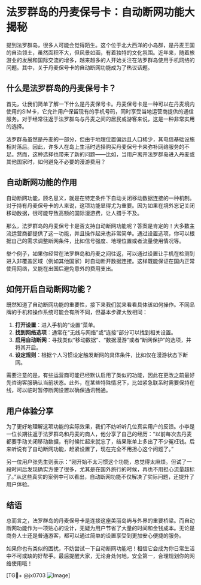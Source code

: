 # 法罗群岛的丹麦保号卡：自动断网功能大揭秘

提到法罗群岛，很多人可能会觉得陌生。这个位于北大西洋的小岛群，是丹麦王国的自治领土，虽然面积不大，但风景如画，有着独特的文化氛围。近年来，随着旅游业的发展和国际交流的增多，越来越多的人开始关注在法罗群岛使用手机网络的问题。其中，关于丹麦保号卡的自动断网功能成为了热议话题。

## 什么是法罗群岛的丹麦保号卡？

首先，让我们简单了解一下什么是丹麦保号卡。丹麦保号卡是一种可以在丹麦境内使用的SIM卡，它允许用户保留现有的手机号码，同时享受当地运营商提供的通信服务。对于经常往返于法罗群岛与丹麦之间的居民或游客来说，这是一种非常实用的选择。

法罗群岛虽然是丹麦的一部分，但由于地理位置偏远且人口稀少，其电信基础设施相对落后。因此，许多人在岛上生活时选择购买丹麦保号卡来弥补网络服务的不足。然而，这种选择也带来了新的问题——比如，当用户离开法罗群岛进入丹麦或其他国家时，如何避免不必要的漫游费用？

## 自动断网功能的作用

自动断网功能，顾名思义，就是在特定条件下自动关闭移动数据连接的一种机制。对于持有丹麦保号卡的人来说，这项功能显得尤为重要。因为如果在境外忘记关闭移动数据，很可能导致高额的国际漫游费，让人措手不及。

那么，法罗群岛的丹麦保号卡是否支持自动断网功能呢？答案是肯定的！大多数主流运营商都提供了这一功能，并且操作起来也非常简单。通过设置选项，你可以根据自己的需求调整断网条件，比如信号强度、地理位置或者流量使用情况等。

举个例子，如果你经常在法罗群岛和丹麦之间往返，可以通过设置让手机在检测到进入非覆盖区域（例如其他国家）时自动断开数据连接。这样既能保证在国内正常使用网络，又能在出国后避免意外的费用支出。

## 如何开启自动断网功能？

既然知道了自动断网功能的重要性，接下来我们就来看看具体该如何操作。不同品牌的手机和操作系统可能会有所不同，但基本步骤大致相同：

1. **打开设置**：进入手机的“设置”菜单。
2. **找到网络选项**：通常在“无线与网络”或“连接”部分可以找到相关设置。
3. **启用自动断网**：寻找类似“移动数据”、“数据漫游”或者“断网保护”的选项，并将其开启。
4. **设定规则**：根据个人习惯设定触发断网的具体条件，比如仅在漫游状态下断网。

需要注意的是，有些运营商可能已经默认启用了类似的功能，因此在更改之前最好先咨询客服确认当前状态。此外，在某些特殊情况下，比如紧急联系时需要保持在线，可以临时暂停断网设置以确保通讯畅通。

## 用户体验分享

为了更好地理解这项功能的实际效果，我们不妨听听几位真实用户的反馈。小李是一位长期往返于法罗群岛和丹麦的商人，他分享了自己的经历：“以前每次去丹麦都要手动关闭移动数据，有时候忙起来就忘了，结果账单上多出了不少冤枉钱。后来听说有了自动断网功能，赶紧设置了，现在完全不用担心这个问题了。”

另一位用户张先生则表示：“刚开始不太习惯这个功能，总觉得太麻烦。但试了一段时间后发现确实方便了很多，尤其是在国外旅行的时候，再也不用担心流量超标了。”从这些真实的案例中可以看出，自动断网功能不仅解决了实际问题，还提升了用户体验。

## 结语

总而言之，法罗群岛的丹麦保号卡是连接这座美丽岛屿与外界的重要桥梁。而自动断网功能作为一项贴心的设计，无疑为用户节省了大量的时间和金钱成本。无论是商务人士还是普通游客，都可以通过简单的设置享受到更加安心便捷的服务。

如果你也有类似的困扰，不妨尝试一下自动断网功能吧！相信它会成为你日常生活中不可或缺的好帮手。最后提醒大家，无论身处何地，安全第一，合理规划你的网络使用哦！

[TG💪+ @jx0703 ![Image](https://github.com/user-attachments/assets/dbca1d08-cadb-493c-b0ec-ad6f7a83f270)]